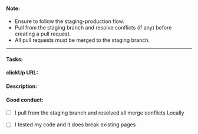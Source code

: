 <!---
  Please, update the pull request template and include all the information associated with your changes.
  Thank you.
-->

#### Note:
- Ensure to follow the staging-production flow.
- Pull from the staging branch and resolve conflicts (if any) before creating a pull request.
- All pull requests must be merged to the staging branch.

---

#### Tasks:


#### clickUp URL:


#### Description:

   
#### Good conduct:
- [ ]  I pull from  the staging branch and resolved all merge conflicts Locally
- [ ]  I tested my code and it does break existing pages

